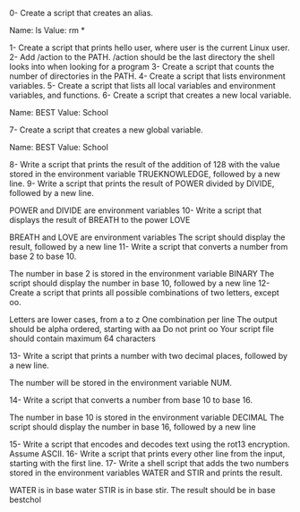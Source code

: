 0- Create a script that creates an alias.

Name: ls
Value: rm *

1- Create a script that prints hello user, where user is the current Linux user.
2- Add /action to the PATH. /action should be the last directory the shell looks into when looking for a program
3- Create a script that counts the number of directories in the PATH.
4- Create a script that lists environment variables.
5- Create a script that lists all local variables and environment variables, and functions.
6- Create a script that creates a new local variable.

Name: BEST
Value: School

7- Create a script that creates a new global variable.

Name: BEST
Value: School

8- Write a script that prints the result of the addition of 128 with the value stored in the environment variable TRUEKNOWLEDGE, followed by a new line.
9- Write a script that prints the result of POWER divided by DIVIDE, followed by a new line.

POWER and DIVIDE are environment variables
10- Write a script that displays the result of BREATH to the power LOVE

BREATH and LOVE are environment variables
The script should display the result, followed by a new line
11- Write a script that converts a number from base 2 to base 10.

The number in base 2 is stored in the environment variable BINARY
The script should display the number in base 10, followed by a new line
12- Create a script that prints all possible combinations of two letters, except oo.

Letters are lower cases, from a to z
One combination per line
The output should be alpha ordered, starting with aa
Do not print oo
Your script file should contain maximum 64 characters

13- Write a script that prints a number with two decimal places, followed by a new line.

The number will be stored in the environment variable NUM.

14- Write a script that converts a number from base 10 to base 16.

The number in base 10 is stored in the environment variable DECIMAL
The script should display the number in base 16, followed by a new line

15- Write a script that encodes and decodes text using the rot13 encryption. Assume ASCII.
16- Write a script that prints every other line from the input, starting with the first line.
17- Write a shell script that adds the two numbers stored in the environment variables WATER and STIR and prints the result.

WATER is in base water
STIR is in base stir.
The result should be in base bestchol
